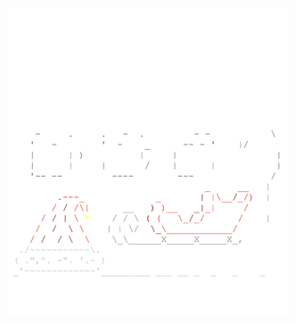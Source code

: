 <img align="left" style="float: left;" src="progress.png" width="530px">

<pre>
&nbsp;
&nbsp;
&nbsp;
&nbsp;
&nbsp;
&nbsp;
&nbsp;
&nbsp;
&nbsp;
&nbsp;
&nbsp;
&nbsp;
<a href='day/12'>Day 12: Subterranean Sustainability</a>
<a href='day/11'>Day 11: Chronal Charge</a>
<a href='day/10'>Day 10: The Stars Align</a>
<a href='day/9'>Day 9: Marble Mania</a>
<a href='day/8'>Day 8: Memory Maneuver</a>
<a href='day/7'>Day 7: The Sum of Its Parts</a>
<a href='day/6'>Day 6: Chronal Coordinates</a>
<a href='day/5'>Day 5: Alchemical Reduction</a>
<a href='day/4'>Day 4: Repose Record</a>
<a href='day/3'>Day 3: No Matter How You Slice It</a>
<a href='day/2'>Day 2: Inventory Management System</a>
<a href='day/1'>Day 1: Chronal Calibration</a>
</pre>

